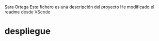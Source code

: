 Sara Ortega
Este fichero es una descripción del proyecto
He modificado el readme desde VScode

# despliegue

